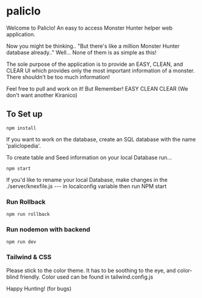 # paliclo
Welcome to Paliclo! An easy to access Monster Hunter helper web application. 

Now you might be thinking.. "But there's like a million Monster Hunter database already.." Well... None of them is as simple as this!

The sole purpose of the application is to provide an EASY, CLEAN, and CLEAR UI which provides only the most important information of a monster. There shouldn't be too much information!

Feel free to pull and work on it! But Remember! EASY CLEAN CLEAR (We don't want another Kiranico)

## To Set up
```
npm install
```
If you want to work on the database, create an SQL database with the name 'paliclopedia'.

To create table and Seed information on your local Database run...
```
npm start

```

If you'd like to rename your local Database, make changes in the ./server/knexfile.js  --- in localconfig variable then run NPM start


### Run Rollback
```
npm run rollback

```

### Run nodemon with backend
```
npm run dev

```

### Tailwind & CSS

Please stick to the color theme. It has to be soothing to the eye, and color-blind friendly.
Color used can be found in tailwind.config.js

Happy Hunting! (for bugs)
